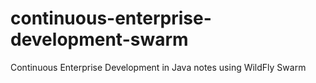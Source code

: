 # continuous-enterprise-development-swarm
Continuous Enterprise Development in Java notes using WildFly Swarm
